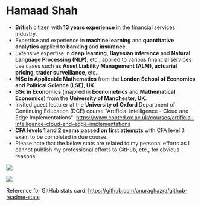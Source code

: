 # Hamaad Shah

- **British** citizen with **13 years experience** in the financial services industry.
- Expertise and experience in **machine learning** and **quantitative analytics** applied to **banking** and **insurance**.
- Extensive expertise in **deep learning**, **Bayesian inference** and **Natural Language Processing (NLP)**, etc., applied to various financial services use cases such as **Asset Liability Management (ALM), actuarial pricing, trader surveillance**, etc..
- **MSc in Applicable Mathematics** from the **London School of Economics and Political Science (LSE), UK**.
- **BSc in Economics** (majored in **Econometrics** and **Mathematical Economics**) from the **University of Manchester, UK**. 
- Invited guest lecturer at the **University of Oxford** Department of Continuing Education (DCE) course "Artificial Intelligence - Cloud and Edge Implementations": https://www.conted.ox.ac.uk/courses/artificial-intelligence-cloud-and-edge-implementations
- **CFA levels 1 and 2 exams passed on first attempts** with CFA level 3 exam to be completed in due course.
- Please note that the below stats are related to my personal efforts as I cannot publish my professional efforts to GitHub, etc., for obvious reasons.

![](https://github-readme-stats.vercel.app/api?username=hamaadshah&show_icons=true&include_all_commits=true&hide=prs,issues,contribs&count_private=true&theme=synthwave)

![](https://github-readme-stats.vercel.app/api/top-langs/?username=hamaadshah&theme=synthwavex)

Reference for GitHub stats card: https://github.com/anuraghazra/github-readme-stats
